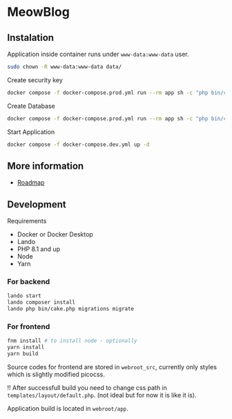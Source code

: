 # MeowBlog

## Instalation

Application inside container runs under `www-data:www-data` user.

```bash
sudo chown -R www-data:www-data data/
```

Create security key

```bash
docker compose -f docker-compose.prod.yml run --rm app sh -c "php bin/cake.php generate_security_key"
```

Create Database

```bash
docker compose -f docker-compose.prod.yml run --rm app sh -c "php bin/cake.php migrations migrate"
```

Start Application

```bash
docker compose -f docker-compose.dev.yml up -d
```

## More information

- [Roadmap](https://github.com/users/MayMeow/projects/4)

## Development

Requirements

- Docker or Docker Desktop
- Lando
- PHP 8.1 and up
- Node
- Yarn

### For backend

```bash
lando start
lando composer install
lando php bin/cake.php migrations migrate
```

### For frontend

```bash
fnm install # to install node - optionally
yarn install
yarn build
```

Source codes for frontend are stored in `webroot_src`, currently only styles which is slightly modified picocss.

‼️ After successfull build you need to change css path in `templates/layout/default.php`. (not ideal but for now it is like it is).

Application build is located in `webroot/app`.
